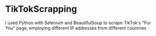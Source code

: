 # TikTokScrapping
I used Python with Selenium and BeautifulSoup to scrape TikTok's "For You" page, employing different IP addresses from different countries 
